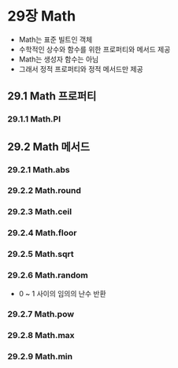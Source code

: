 # 29장 Math

- Math는 표준 빌트인 객체
- 수학적인 상수와 함수를 위한 프로퍼티와 메서드 제공
- Math는 생성자 함수는 아님
- 그래서 정적 프로퍼티와 정적 메서드만 제공

## 29.1 Math 프로퍼티

### 29.1.1 Math.PI

## 29.2 Math 메서드

### 29.2.1 Math.abs

### 29.2.2 Math.round

### 29.2.3 Math.ceil

### 29.2.4 Math.floor

### 29.2.5 Math.sqrt

### 29.2.6 Math.random

- 0 ~ 1 사이의 임의의 난수 반환

### 29.2.7 Math.pow

### 29.2.8 Math.max

### 29.2.9 Math.min
